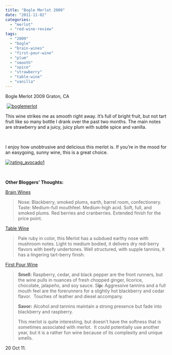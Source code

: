 ```yaml
---
title: "Bogle Merlot 2009"
date: "2011-11-02"
categories: 
  - "merlot"
  - "red-wine-review"
tags: 
  - "2009"
  - "bogle"
  - "brain-wines"
  - "first-pour-wine"
  - "plum"
  - "smooth"
  - "spice"
  - "strawberry"
  - "table-wine"
  - "vanilla"
---
```


Bogle Merlot 2009 Graton, CA

 [![](http://s3.amazonaws.com/thegourmez-wpmedia/2011/10/boglemerlot.jpg "boglemerlot")](http://s3.amazonaws.com/thegourmez-wpmedia/2011/10/boglemerlot.jpg)

This wine strikes me as smooth right away. It’s full of bright fruit, but not tart fruit like so many bottle I drank over the past two months. The main notes are strawberry and a juicy, juicy plum with subtle spice and vanilla.

 

I enjoy how unobtrusive and delicious this merlot is. If you’re in the mood for an easygoing, sunny wine, this is a great choice.

[![](http://s3.amazonaws.com/thegourmez-wpmedia/2009/02/rating_avocado1.gif "rating_avocado1")](http://s3.amazonaws.com/thegourmez-wpmedia/2009/02/rating_avocado1.gif)

 

**Other Bloggers' Thoughts:**

[Brain Wines](http://www.brainwines.com/?p=5047)

> Nose: Blackberry, smoked plums, earth, barrel room, confectionery. Taste: Medium-full mouthfeel. Medium-high acid. Soft, full, and smoked plums. Red berries and cranberries. Extended finish for the price point.

[Table Wine](http://www.tablewine.com/blog/?p=859)

> Pale ruby in color, this Merlot has a subdued earthy nose with mushroom notes. Light to medium bodied, it delivers dry red-berry flavors with beefy undertones. Well structured, with supple tannins, it has a lingering tart-berry finish.

[First Pour Wine](http://www.firstpourwine.com/2011/04/28/first-pour-wine-episode-3/)

> **Smell:** Raspberry, cedar, and black pepper are the front runners, but the wine pulls in nuances of fresh chopped ginger, licorice, chocolate, jalapeño, and soy sauce. S**ip:** Aggressive tannins and a full mouth feel are the forerunners for a slightly hot blackberry and cedar flavor.  Touches of leather and diesel accompany.
> 
> **Savor:** Alcohol and tannins maintain a strong presence but fade into blackberry and raspberry.
> 
> This merlot is quite interesting, but doesn’t have the softness that is sometimes associated with merlot.  It could potentially use another year, but it is a rather fun wine because of its complexity and unique smells.

20 Oct 11.
